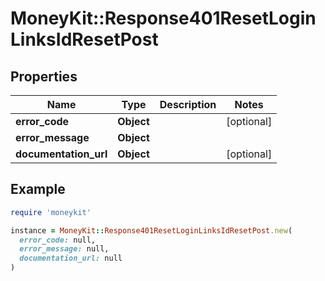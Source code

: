 # MoneyKit::Response401ResetLoginLinksIdResetPost

## Properties

| Name | Type | Description | Notes |
| ---- | ---- | ----------- | ----- |
| **error_code** | **Object** |  | [optional] |
| **error_message** | **Object** |  |  |
| **documentation_url** | **Object** |  | [optional] |

## Example

```ruby
require 'moneykit'

instance = MoneyKit::Response401ResetLoginLinksIdResetPost.new(
  error_code: null,
  error_message: null,
  documentation_url: null
)
```

